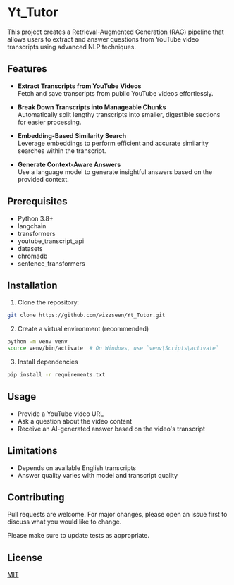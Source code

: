 # Yt_Tutor
This project creates a Retrieval-Augmented Generation (RAG) pipeline that allows users to extract and answer questions from YouTube video transcripts using advanced NLP techniques.

## Features

- **Extract Transcripts from YouTube Videos**  
  Fetch and save transcripts from public YouTube videos effortlessly.

- **Break Down Transcripts into Manageable Chunks**  
  Automatically split lengthy transcripts into smaller, digestible sections for easier processing.

- **Embedding-Based Similarity Search**  
  Leverage embeddings to perform efficient and accurate similarity searches within the transcript.

- **Generate Context-Aware Answers**  
  Use a language model to generate insightful answers based on the provided context.

## Prerequisites
- Python 3.8+
- langchain
- transformers
- youtube_transcript_api
- datasets
- chromadb
- sentence_transformers  



## Installation
1. Clone the repository:
```bash
git clone https://github.com/wizzseen/Yt_Tutor.git
```
2. Create a virtual environment (recommended)
```bash 
python -m venv venv
source venv/bin/activate  # On Windows, use `venv\Scripts\activate`
```
3. Install dependencies
```bash
pip install -r requirements.txt
```
## Usage 

- Provide a YouTube video URL
- Ask a question about the video content
- Receive an AI-generated answer based on the video's transcript 

## Limitations

- Depends on available English transcripts
- Answer quality varies with model and transcript quality

## Contributing

Pull requests are welcome. For major changes, please open an issue first
to discuss what you would like to change.

Please make sure to update tests as appropriate.

## License

[MIT](https://choosealicense.com/licenses/mit/)
